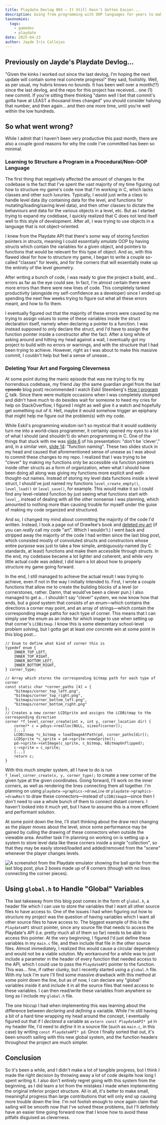 ```yaml
---
title: Playdate Devlog 003 — It Still Hasn't Gotten Easier...
description: Going from programming with OOP languages for years to making a game using C is... not trivial. Learning how to structure a program when I no longer have access to commodities such as classes or accessibility levels (in the way I'm used to) has proved to be a much bigger challenge than I initially expected. In the end, I
taxonomies:
  tags:
    - gamedev
    - playdate
date: 2025-04-23
author: Jayde Iris Callejas
---
```


## Previously on Jayde's Playdate Devlog...

"Given the kinks I worked out since the last devlog, I'm hoping the next update will contain some real concrete progress!" they said, foolishly. Well, as per usual, my hubris knows no bounds. It has been well over a month(!?) since the last devlog, and the repo for this project has received... one (1) new commit. If you're sitting there thinking "damn well I bet that commit's gotta have at LEAST a thousand lines changed" you should consider halving that number, and then again... and then one more time, until you're well within the low hundreds.

## So what went wrong?

While I admit that I haven't been very productive this past month, there are also a couple good reasons for why the code I've committed has been so minimal.

### Learning to Structure a Program in a Procedural/Non-OOP Language

The first thing that negatively affected the amount of changes to the codebase is the fact that I've spent the vast majority of my time figuring out how to structure my game's code now that I'm working in C, which lacks classes and other such luxuries. Typically, I would just write a class to handle level data (by containing data for the level, and functions for mutating/loading/saving level data), and then other classes to dictate the behaviours and data for the various objects in a level, etc. But as I started trying to expand my codebase, I quickly realized that C does not lend itself well to this style of development. After all, I was trying to use objects in a language that is not object-oriented.

I knew from the Playdate API that there's _some_ way of storing function pointers in structs, meaning I could essentially _emulate_ OOP by having structs which contain the variables for a given object, and pointers to functions that would be relevant for this type of object. And so, with this flawed ideal for how to structure my game, I began to write a couple so-called "classes" for levels, and for the corners that will essentially make up the entirety of the level geometry.

After writing a bunch of code, I was ready to give the project a build, and... errors as far as the eye could see. In fact, I'm almost certain there were more errors than there were new lines of code. This completely tanked productivity (alongside my self-confidence as a developer) since I ended up spending the next few weeks trying to figure out what all these errors meant, and how to fix them.

I eventually figured out that the majority of these errors were caused by me trying to assign values to some of these variables inside the struct declaration itself, namely when declaring a pointer to a function. I was instead supposed to only declare the struct, and I'd have to assign the function pointer inside a constructor after the fact. After a long while of asking around and hitting my head against a wall, I eventually got my project to build with no errors or warnings, and with the structure that I had been trying to achieve. However, right as I was about to make this massive commit, I couldn't help but feel a sense of unease...

### Deleting Your Art and Forgoing Cleverness

At some point during the manic episode that was me trying to fix my horrendous codebase, my friend Jay (the same guardian angel from the last ~~episode~~ blog post) recommended I watch Eskil Steenberg's [How I program C](https://www.youtube.com/watch?v=443UNeGrFoM) talk. Since there were multiple occasions when I was completely stumped and didn't have much to do besides wait for someone to heed my cries for help on StackOverflow, I figured I might as well give it a watch and hopefully get something out of it. Hell, maybe it would somehow trigger an epiphany that might help me figure out the problem(s) with my code.

While Eskil's programming wisdom isn't so mystical that it would suddenly turn me into a world-class programmer, it certainly opened my eyes to a lot of what I should (and shouldn't) do when programming in C. One of the things that stuck with me was [slide 6](https://youtu.be/443UNeGrFoM?t=661) of his presentation: "don't be 'clever'," and, in a similar vein, [slide 14](https://youtu.be/443UNeGrFoM?t=1903): "function naming". These two slides stuck in my head and caused that aforementioned sense of unease as I was about to commit these changes to my repo. I realized that I was trying to be "clever" by making my functions only be accessible via function pointers inside other structs as a form of organization, when what I should have been doing all along was giving my functions more explicit and well-thought-out names. Instead of storing my level data functions inside a level struct, I should've just named my functions `level_create_empty()`, `level_load()` or `level_save()`, for example. This would make it so I could find any level-related function by just seeing what functions start with `level_`, instead of dealing with all the other nonsense I was planning, which amounted to nothing more than causing trouble for myself under the guise of making my code organized and structured.

And so, I changed my mind about committing the majority of the code I'd written. Instead, I took a page out of Drawfee's book and [deleted my art](https://www.youtube.com/watch?v=gZP4PXlOCwU&t=1381s) (if you can _really_ call my code "art". Which I wouldn't.) I went back and stripped away the majority of the code I had written since the last blog post, which consisted mostly of convoluted structs and constructors whose entire purpose was just to take a few simple, ambiguously-named (by C standards, at least) functions and make them accessible through structs. In the end, my codebase became a lot lighter and coherent, and while very little actual code was _added_, I did learn a lot about how to properly structure my game going forward.

In the end, I still managed to achieve the actual result I was trying to achieve, even if not in the way I initially intended to. First, I wrote a couple functions that allow me to create the building blocks of a level (or cornerstones, rather. Damn, that would've been a clever pun.) I also managed to get a... I shouldn't say "clever" system, we now know how that ends, but a _good_ system that consists of an enum—which contains the directions a corner may point, and an array of strings—which contain the corresponding image paths for each type of corner. This means that I can simply use the enum as an index for which image to use when setting up that corner's `LCDBitmap`. I know this is some elementary school-level problem solving, but I gotta get at least _one_ concrete win at some point in this blog post...

```c, linenos
// Enum to define what kind of corner this is
typedef enum {
    INNER_TOP_LEFT,
    INNER_TOP_RIGHT,
    INNER_BOTTOM_LEFT,
    INNER_BOTTOM_RIGHT,
} corner_type;

// Array which stores the corresponding bitmap path for each type of corner
const static char *corner_paths [4] = {
    "bitmaps/corner_top_left.png",
    "bitmaps/corner_top_right.png",
    "bitmaps/corner_bottom_left.png",
    "bitmaps/corner_bottom_right.png"
};
// Creates a new corner LCDSprite and assigns the LCDBitmap to the corresponding direction
corner *f_level_corner_create(int x, int y, corner_location dir) {
    corner* c = pdsys->realloc(NULL, sizeof(corner));
    [...]
    LCDBitmap *c_bitmap = loadImageAtPath(pd, corner_paths[dir]);
    LCDSprite *c_sprite = pd->sprite->newSprite();
    pd->sprite->setImage(c_sprite, c_bitmap, kBitmapUnflipped);
    c->sprite = c_sprite;
    [...]
    return c;
}
```

With this much simpler system, all I have to do is run `f_level_corner_create(x, y, corner_type);` to create a new corner of the given type at the given coordinates. Going forward, I'll work on the inner corners, as well as rendering the lines connecting them all together. I'm planning on using `playdate->graphics->drawLine` or `playdate->graphics->drawRect` to draw these connectors—instead of `LCDBitmap`s—since then I don't need to use a whole bunch of them to connect distant corners. I haven't looked into it much yet, but I have to assume this is a more efficient and performant solution.

At some point down the line, I'll start thinking about the draw rect changing as the player moves about the level, since some performance may be gained by culling the drawing of these connectors when outside the viewable area. Another task I'm planning on working on is setting up a system to store level data like these corners inside a single "collection", so that they may be easily stored/loaded and added/removed from the "scene" whenever the player changes levels.

<img src="/img/blogimg/2025-04-20-devlog003_corners.png" loading="lazy" alt="A screenshot from the Playdate emulator showing the ball sprite from the last blog post, plus 2 boxes made up of 8 corners (though with no lines connecting the corner pieces)." style="image-rendering: pixelated;"/>

## Using `global.h` to Handle "Global" Variables

The last takeaway from this blog post comes in the form of `global.h`, a header file which I can use to store the variables that I want all other source files to have access to. One of the issues I had when figuring out how to structure my project was the question of having variables which I want all other source files to have access to. The biggest example of this is the `PlaydateAPI` struct pointer, since any source file that needs to access the Playdate's API (i.e. pretty much all of them so far) needs to be able to access this pointer. At the very beginning, I figured I'd just define these variables in my `main.c` file, and then include that file in the other source files. Almost immediately, I realized this would cause a circular dependency and would not be a viable solution. My workaround for a while was to just include a parameter in the header of every function that needed access to the API, which I could use to pass the `PlaydateAPI` pointer to the function. This was... fine, if rather clunky, but I recently started using a `global.h` file. With my luck I'm sure I'll find some massive drawback with this method at some point down the line, but as of now, I can declare any "global" variables inside it and include it in all the source files that need access to these variables. I can then read/write these variables from anywhere so long as I include my `global.h` file.

The one hiccup I had when implementing this was learning about the difference between _declaring_ and _defining_ a variable. While I'm still having a bit of a hard time wrapping my head around the concept, I eventually figured out that if I _declared_ a variable as `extern const PlaydateAPI* pd` in my header file, I'd need to _define_ it in a source file (such as `main.c`, in this case) by writing `const PlaydateAPI* pd`. Once I finally sorted that out, it's been smooth sailing with this new global system, and the function headers throughout the project are much simpler.

## Conclusion

So it's been a while, and I didn't make a lot of tangible progress, but I think I made the right decision by throwing away a lot of code despite how long I spent writing it. I also don't entirely regret going with this system from the beginning, as I did learn a lot from the mistakes I made when implementing the original inferior project structure. All in all, it's better to make small, meaningful progress than large contributions that will only end up causing more trouble down the line. I'm not foolish enough to once again claim that sailing will be smooth now that I've solved these problems, but I'll definitely have an easier time going forward now that I know how to avoid these pitfalls disguised as cleverness.
